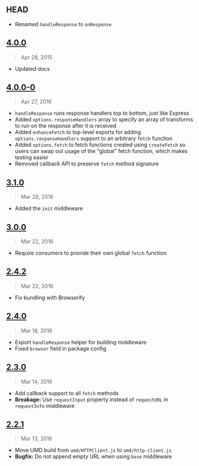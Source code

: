 ## HEAD

- Renamed `handleResponse` to `onResponse`

[HEAD]: https://github.com/mjackson/http-client/compare/v4.0.0-0...HEAD

## [4.0.0]
> Apr 28, 2015

- Updated docs

[4.0.0]: https://github.com/mjackson/http-client/compare/v4.0.0-0...v4.0.0

## [4.0.0-0]
> Apr 27, 2016

- `handleResponse` runs response handlers top to bottom, just like Express
- Added `options.responseHandlers` array to specify an array of transforms to
  run on the response after it is received
- Added `enhanceFetch` to top-level exports for adding `options.responseHandlers`
  support to an arbitrary `fetch` function
- Added `options.fetch` to fetch functions created using `createFetch` so users
  can swap out usage of the "global" fetch function, which makes testing easier
- Removed callback API to preserve `fetch` method signature

[4.0.0-0]: https://github.com/mjackson/http-client/compare/v3.1.0...v4.0.0-0

## [3.1.0]
> Mar 28, 2016

- Added the `init` middleware

[3.1.0]: https://github.com/mjackson/http-client/compare/v3.0.0...v3.1.0

## [3.0.0]
> Mar 22, 2016

- Require consumers to provide their own global `fetch` function

[3.0.0]: https://github.com/mjackson/http-client/compare/v2.4.2...v3.0.0

## [2.4.2]
> Mar 22, 2016

- Fix bundling with Browserify

[2.4.2]: https://github.com/mjackson/http-client/compare/v2.4.0...v2.4.2

## [2.4.0]
> Mar 18, 2016

- Export `handleResponse` helper for building middleware
- Fixed `browser` field in package config

[2.4.0]: https://github.com/mjackson/http-client/compare/v2.3.0...v2.4.0

## [2.3.0]
> Mar 14, 2016

- Add callback support to all `fetch` methods
- **Breakage:** Use `requestInput` property instead of `requestURL` in `requestInfo`
  middleware

[2.3.0]: https://github.com/mjackson/http-client/compare/v2.2.1...v2.3.0

## [2.2.1]
> Mar 13, 2016

- Move UMD build from `umd/HTTPClient.js` to `umd/http-client.js`
- **Bugfix:** Do not append empty URL when using `base` middleware

[2.2.1]: https://github.com/mjackson/http-client/compare/v2.2.0...v2.2.1

